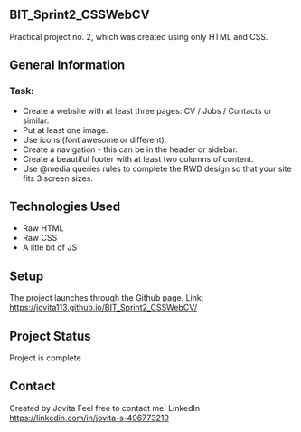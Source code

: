 ## BIT_Sprint2_CSSWebCV 

Practical project no. 2, which was created using only HTML and CSS.

## General Information

### Task:

* Create a website with at least three pages: CV / Jobs / Contacts or similar.
* Put at least one image.
* Use icons (font awesome or different).
* Create a navigation - this can be in the header or sidebar.
* Create a beautiful footer with at least two columns of content.
* Use @media queries rules to complete the RWD design so that your site fits 3 screen sizes.

## Technologies Used

* Raw HTML
* Raw CSS
* A litle bit of JS

## Setup 

The project launches through the Github page.
Link: https://jovita113.github.io/BIT_Sprint2_CSSWebCV/

## Project Status

Project is complete

## Contact

Created by Jovita 
Feel free to contact me!
LinkedIn https://linkedin.com/in/jovita-s-496773219
